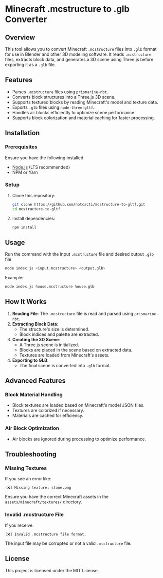 # Minecraft .mcstructure to .glb Converter

## Overview

This tool allows you to convert Minecraft `.mcstructure` files into `.glb` format for use in Blender and other 3D modeling software. It reads `.mcstructure` files, extracts block data, and generates a 3D scene using Three.js before exporting it as a `.glb` file.

## Features

-   Parses `.mcstructure` files using `prismarine-nbt`.
-   Converts block structures into a Three.js 3D scene.
-   Supports textured blocks by reading Minecraft's model and texture data.
-   Exports `.glb` files using `node-three-gltf`.
-   Handles air blocks efficiently to optimize scene performance.
-   Supports block colorization and material caching for faster processing.

## Installation

### Prerequisites

Ensure you have the following installed:

-   [Node.js](https://nodejs.org/) (LTS recommended)
-   NPM or Yarn

### Setup

1. Clone this repository:
    ```sh
    git clone https://github.com/notcacti/mcstructure-to-gltf.git
    cd mcstructure-to-gltf
    ```
2. Install dependencies:
    ```sh
    npm install
    ```

## Usage

Run the command with the input `.mcstructure` file and desired output `.glb` file:

```sh
node index.js <input.mcstructure> <output.glb>
```

Example:

```sh
node index.js house.mcstructure house.glb
```

## How It Works

1. **Reading File**: The `.mcstructure` file is read and parsed using `prismarine-nbt`.
2. **Extracting Block Data**:
    - The structure's size is determined.
    - Block indices and palette are extracted.
3. **Creating the 3D Scene**:
    - A Three.js scene is initialized.
    - Blocks are placed in the scene based on extracted data.
    - Textures are loaded from Minecraft's assets.
4. **Exporting to GLB**:
    - The final scene is converted into `.glb` format.

## Advanced Features

### Block Material Handling

-   Block textures are loaded based on Minecraft's model JSON files.
-   Textures are colorized if necessary.
-   Materials are cached for efficiency.

### Air Block Optimization

-   Air blocks are ignored during processing to optimize performance.

## Troubleshooting

### Missing Textures

If you see an error like:

```
[❌] Missing texture: stone.png
```

Ensure you have the correct Minecraft assets in the `assets/minecraft/textures/` directory.

### Invalid .mcstructure File

If you receive:

```
[❌] Invalid .mcstructure file format.
```

The input file may be corrupted or not a valid `.mcstructure` file.

## License

This project is licensed under the MIT License.

